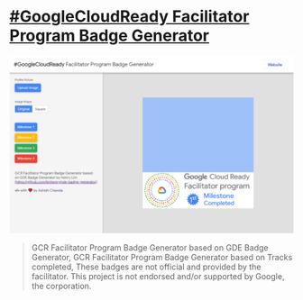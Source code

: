 # [#GoogleCloudReady Facilitator Program Badge Generator](https://gcrfbadge.web.app/)

<img src="public/screenshot.png"/>


> GCR Facilitator Program Badge Generator based on GDE Badge Generator, GCR Facilitator Program Badge Generator based on Tracks completed, These badges are not official and provided by the facilitator. This project is not endorsed and/or supported by Google, the corporation.



